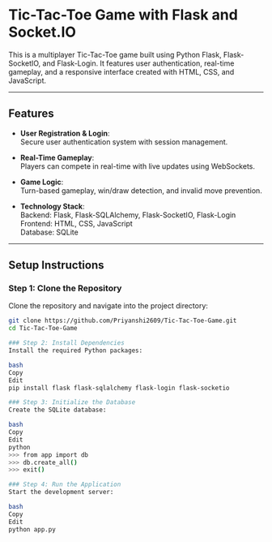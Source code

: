 # Tic-Tac-Toe Game with Flask and Socket.IO

This is a multiplayer Tic-Tac-Toe game built using Python Flask, Flask-SocketIO, and Flask-Login. It features user authentication, real-time gameplay, and a responsive interface created with HTML, CSS, and JavaScript.

---

## Features

- **User Registration & Login**:  
  Secure user authentication system with session management.
  
- **Real-Time Gameplay**:  
  Players can compete in real-time with live updates using WebSockets.
  
- **Game Logic**:  
  Turn-based gameplay, win/draw detection, and invalid move prevention.

- **Technology Stack**:  
  Backend: Flask, Flask-SQLAlchemy, Flask-SocketIO, Flask-Login  
  Frontend: HTML, CSS, JavaScript  
  Database: SQLite  

---

## Setup Instructions

### Step 1: Clone the Repository
Clone the repository and navigate into the project directory:
```bash
git clone https://github.com/Priyanshi2609/Tic-Tac-Toe-Game.git
cd Tic-Tac-Toe-Game

### Step 2: Install Dependencies
Install the required Python packages:

bash
Copy
Edit
pip install flask flask-sqlalchemy flask-login flask-socketio

### Step 3: Initialize the Database
Create the SQLite database:

bash
Copy
Edit
python
>>> from app import db
>>> db.create_all()
>>> exit()

### Step 4: Run the Application
Start the development server:

bash
Copy
Edit
python app.py
